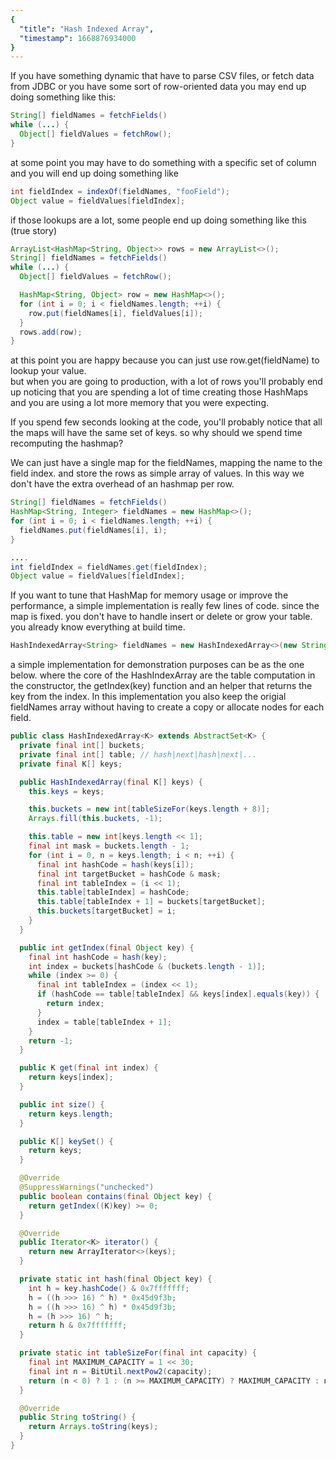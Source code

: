 ```yaml
---
{
  "title": "Hash Indexed Array",
  "timestamp": 1668876934000
}
---
```


If you have something dynamic that have to parse CSV files, or fetch data from JDBC or you have some sort of row-oriented data you may end up doing something like this:
```java
String[] fieldNames = fetchFields()
while (...) {
  Object[] fieldValues = fetchRow();
}
```

at some point you may have to do something with a specific set of column and you will end up doing something like
```java
int fieldIndex = indexOf(fieldNames, "fooField");
Object value = fieldValues[fieldIndex];
```

if those lookups are a lot, some people end up doing something like this (true story)
```java
ArrayList<HashMap<String, Object>> rows = new ArrayList<>();
String[] fieldNames = fetchFields()
while (...) {
  Object[] fieldValues = fetchRow();

  HashMap<String, Object> row = new HashMap<>();
  for (int i = 0; i < fieldNames.length; ++i) {
    row.put(fieldNames[i], fieldValues[i]);
  }
  rows.add(row);
}
```

at this point you are happy because you can just use row.get(fieldName) to lookup your value. \
but when you are going to production, with a lot of rows you'll probably end up noticing that you are spending a lot of time creating those HashMaps and you are using a lot more memory that you were expecting.

If you spend few seconds looking at the code, you'll probably notice that all the maps will have the same set of keys. so why should we spend time recomputing the hashmap?

We can just have a single map for the fieldNames, mapping the name to the field index. and store the rows as simple array of values. In this way we don't have the extra overhead of an hashmap per row.
```java
String[] fieldNames = fetchFields()
HashMap<String, Integer> fieldNames = new HashMap<>();
for (int i = 0; i < fieldNames.length; ++i) {
  fieldNames.put(fieldNames[i], i);
}

....
int fieldIndex = fieldNames.get(fieldIndex);
Object value = fieldValues[fieldIndex];
```

If you want to tune that HashMap for memory usage or improve the performance, a simple implementation is really few lines of code. since the map is fixed. you don't have to handle insert or delete or grow your table. you already know everything at build time.

```java
HashIndexedArray<String> fieldNames = new HashIndexedArray<>(new String[] { "a", "b", "c" });
```

a simple implementation for demonstration purposes can be as the one below.
where the core of the HashIndexArray are the table computation in the constructor,
the getIndex(key) function and an helper that returns the key from the index.
In this implementation you also keep the origial fieldNames array without having to create a copy or allocate nodes for each field.
```java
public class HashIndexedArray<K> extends AbstractSet<K> {
  private final int[] buckets;
  private final int[] table; // hash|next|hash|next|...
  private final K[] keys;

  public HashIndexedArray(final K[] keys) {
    this.keys = keys;

    this.buckets = new int[tableSizeFor(keys.length + 8)];
    Arrays.fill(this.buckets, -1);

    this.table = new int[keys.length << 1];
    final int mask = buckets.length - 1;
    for (int i = 0, n = keys.length; i < n; ++i) {
      final int hashCode = hash(keys[i]);
      final int targetBucket = hashCode & mask;
      final int tableIndex = (i << 1);
      this.table[tableIndex] = hashCode;
      this.table[tableIndex + 1] = buckets[targetBucket];
      this.buckets[targetBucket] = i;
    }
  }

  public int getIndex(final Object key) {
    final int hashCode = hash(key);
    int index = buckets[hashCode & (buckets.length - 1)];
    while (index >= 0) {
      final int tableIndex = (index << 1);
      if (hashCode == table[tableIndex] && keys[index].equals(key)) {
        return index;
      }
      index = table[tableIndex + 1];
    }
    return -1;
  }

  public K get(final int index) {
    return keys[index];
  }

  public int size() {
    return keys.length;
  }

  public K[] keySet() {
    return keys;
  }

  @Override
  @SuppressWarnings("unchecked")
  public boolean contains(final Object key) {
    return getIndex((K)key) >= 0;
  }

  @Override
  public Iterator<K> iterator() {
    return new ArrayIterator<>(keys);
  }

  private static int hash(final Object key) {
    int h = key.hashCode() & 0x7fffffff;
    h = ((h >>> 16) ^ h) * 0x45d9f3b;
    h = ((h >>> 16) ^ h) * 0x45d9f3b;
    h = (h >>> 16) ^ h;
    return h & 0x7fffffff;
  }

  private static int tableSizeFor(final int capacity) {
    final int MAXIMUM_CAPACITY = 1 << 30;
    final int n = BitUtil.nextPow2(capacity);
    return (n < 0) ? 1 : (n >= MAXIMUM_CAPACITY) ? MAXIMUM_CAPACITY : n;
  }

  @Override
  public String toString() {
    return Arrays.toString(keys);
  }
}
```